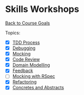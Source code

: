 # Skills Workshops

[Back to Course Goals](../README.md)

Topics:

- [x] [TDD Process](TDD_process.md)
- [x] [Debugging](debugging.md)
- [x] [Mocking](mocking.md)
- [x] [Code Review](code_review.md)
- [x] [Domain Modelling](domain_modelling.md)
- [x] [Feedback](feedback.md)
- [ ] [Mocking with RSpec](mocking_with_rspec.md)
- [x] [Refactoring](refactoring.md)
- [x] [Concretes and Abstracts](concretes_and_abstracts.md)
